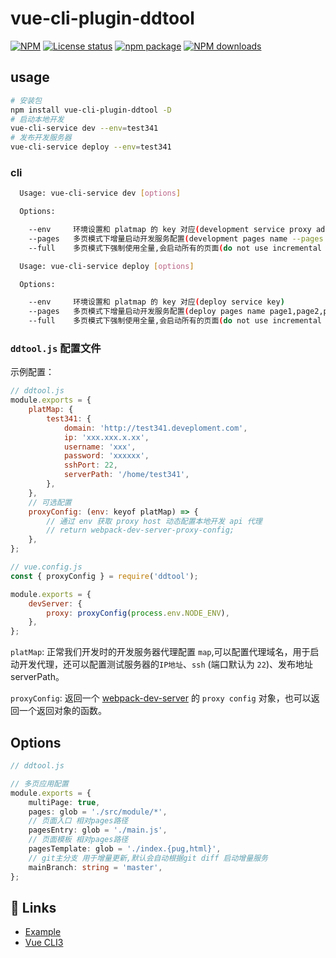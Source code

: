 # vue-cli-plugin-ddtool

[![NPM](https://nodei.co/npm/vue-cli-plugin-ddtool.png)](https://nodei.co/npm/vue-cli-plugin-ddtool/) [![License status](https://img.shields.io/github/license/biggersun/vue-cli-plugin-ddtool.svg)](https://github.com/biggersun/vue-cli-plugin-ddtool/blob/master/LICENSE) [![npm package](https://img.shields.io/npm/v/vue-cli-plugin-ddtool.svg)](https://npmjs.com/vue-cli-plugin-ddtool) [![NPM downloads](https://img.shields.io/npm/dt/vue-cli-plugin-ddtool.svg)](http://npmjs.com/vue-cli-plugin-ddtool)

## usage

```bash
# 安装包
npm install vue-cli-plugin-ddtool -D
# 启动本地开发
vue-cli-service dev --env=test341
# 发布开发服务器
vue-cli-service deploy --env=test341
```

### cli

```bash
  Usage: vue-cli-service dev [options]

  Options:

    --env     环境设置和 platmap 的 key 对应(development service proxy address)
    --pages   多页模式下增量启动开发服务配置(development pages name --pages page1,page2,page3)
    --full    多页模式下强制使用全量,会启动所有的页面(do not use incremental development)

  Usage: vue-cli-service deploy [options]

  Options:

    --env     环境设置和 platmap 的 key 对应(deploy service key)
    --pages   多页模式下增量启动开发服务配置(deploy pages name page1,page2,page3)
    --full    多页模式下强制使用全量,会启动所有的页面(do not use incremental deploy)
```

### `ddtool.js` 配置文件

示例配置：

```javascript
// ddtool.js
module.exports = {
    platMap: {
        test341: {
            domain: 'http://test341.deveploment.com',
            ip: 'xxx.xxx.x.xx',
            username: 'xxx',
            password: 'xxxxxx',
            sshPort: 22,
            serverPath: '/home/test341',
        },
    },
    // 可选配置
    proxyConfig: (env: keyof platMap) => {
        // 通过 env 获取 proxy host 动态配置本地开发 api 代理
        // return webpack-dev-server-proxy-config;
    },
};
```

```javascript
// vue.config.js
const { proxyConfig } = require('ddtool');

module.exports = {
    devServer: {
        proxy: proxyConfig(process.env.NODE_ENV),
    },
};
```

`platMap`: 正常我们开发时的开发服务器代理配置 `map`,可以配置代理域名，用于启动开发代理，还可以配置测试服务器的`IP地址`、`ssh` (端口默认为 `22`)、发布地址 serverPath。

`proxyConfig`: 返回一个 [webpack-dev-server](https://webpack.docschina.org/configuration/dev-server/#devserver-proxy) 的 `proxy config` 对象，也可以返回一个返回对象的函数。

## Options

```typescript
// ddtool.js

// 多页应用配置
module.exports = {
    multiPage: true,
    pages: glob = './src/module/*',
    // 页面入口 相对pages路径
    pagesEntry: glob = './main.js',
    // 页面模板 相对pages路径
    pagesTemplate: glob = './index.{pug,html}',
    // git主分支 用于增量更新,默认会自动根据git diff 启动增量服务
    mainBranch: string = 'master',
};
```

## 🔗 Links

-   [Example](https://github.com/biggersun/vue-cli-plugin-ddtool/tree/master/example)
-   [Vue CLI3](https://cli.vuejs.org/zh/guide/)
